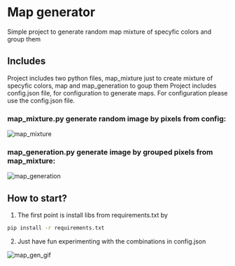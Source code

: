 # Map generator
Simple project to generate random map mixture of specyfic colors and group them

## Includes
Project includes two python files, map_mixture just to create mixture of specyfic colors, map and map_generation to goup them
Project includes config.json file, for configuration to generate maps.
For configuration please use the config.json file.

### map_mixture.py generate random image by pixels from config:
![map_mixture](https://cdn.discordapp.com/attachments/623220292961042432/804851074489122826/unknown.png)


### map_generation.py generate image by grouped pixels from map_mixture:
![map_generation](https://cdn.discordapp.com/attachments/623220292961042432/804851126285369384/unknown.png)

## How to start?
1. The first point is install libs from requirements.txt by 
```sh
pip install -r requirements.txt
```
2. Just have fun experimenting with the combinations in config.json

![map_gen_gif](https://cdn.discordapp.com/attachments/623220292961042432/804852177293541447/generate_image.gif)
